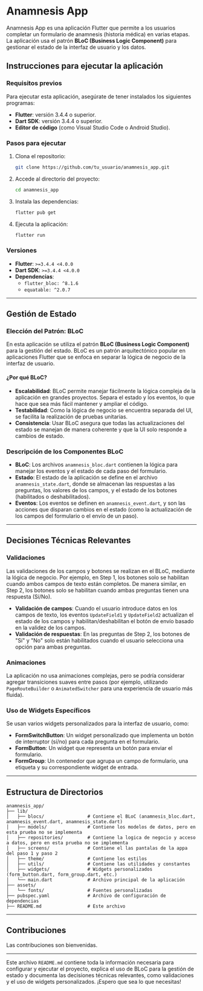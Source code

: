 # Anamnesis App

Anamnesis App es una aplicación Flutter que permite a los usuarios completar un formulario de anamnesis (historia médica) en varias etapas. La aplicación usa el patrón **BLoC (Business Logic Component)** para gestionar el estado de la interfaz de usuario y los datos.

## Instrucciones para ejecutar la aplicación

### Requisitos previos

Para ejecutar esta aplicación, asegúrate de tener instalados los siguientes programas:

- **Flutter**: versión 3.4.4 o superior.
- **Dart SDK**: versión 3.4.4 o superior.
- **Editor de código** (como Visual Studio Code o Android Studio).

### Pasos para ejecutar

1. Clona el repositorio:
   ```bash
   git clone https://github.com/tu_usuario/anamnesis_app.git
   ```
2. Accede al directorio del proyecto:
   ```bash
   cd anamnesis_app
   ```
3. Instala las dependencias:
   ```bash
   flutter pub get
   ```
4. Ejecuta la aplicación:
   ```bash
   flutter run
   ```

### Versiones

- **Flutter**: `>=3.4.4 <4.0.0`
- **Dart SDK**: `>=3.4.4 <4.0.0`
- **Dependencias**:
  - `flutter_bloc: ^8.1.6`
  - `equatable: ^2.0.7`

---

## Gestión de Estado

### Elección del Patrón: BLoC

En esta aplicación se utiliza el patrón **BLoC (Business Logic Component)** para la gestión del estado. BLoC es un patrón arquitectónico popular en aplicaciones Flutter que se enfoca en separar la lógica de negocio de la interfaz de usuario.

#### ¿Por qué BLoC?

- **Escalabilidad**: BLoC permite manejar fácilmente la lógica compleja de la aplicación en grandes proyectos. Separa el estado y los eventos, lo que hace que sea más fácil mantener y ampliar el código.
- **Testabilidad**: Como la lógica de negocio se encuentra separada del UI, se facilita la realización de pruebas unitarias.
- **Consistencia**: Usar BLoC asegura que todas las actualizaciones del estado se manejan de manera coherente y que la UI solo responde a cambios de estado.

### Descripción de los Componentes BLoC

- **BLoC**: Los archivos `anamnesis_bloc.dart` contienen la lógica para manejar los eventos y el estado de cada paso del formulario.
- **Estado**: El estado de la aplicación se define en el archivo `anamnesis_state.dart`, donde se almacenan las respuestas a las preguntas, los valores de los campos, y el estado de los botones (habilitados o deshabilitados).
- **Eventos**: Los eventos se definen en `anamnesis_event.dart`, y son las acciones que disparan cambios en el estado (como la actualización de los campos del formulario o el envío de un paso).

---

## Decisiones Técnicas Relevantes

### Validaciones

Las validaciones de los campos y botones se realizan en el BLoC, mediante la lógica de negocio. Por ejemplo, en Step 1, los botones solo se habilitan cuando ambos campos de texto están completos. De manera similar, en Step 2, los botones solo se habilitan cuando ambas preguntas tienen una respuesta (Sí/No).

- **Validación de campos**: Cuando el usuario introduce datos en los campos de texto, los eventos `UpdateField1` y `UpdateField2` actualizan el estado de los campos y habilitan/deshabilitan el botón de envío basado en la validez de los campos.
- **Validación de respuestas**: En las preguntas de Step 2, los botones de "Sí" y "No" solo están habilitados cuando el usuario selecciona una opción para ambas preguntas.

### Animaciones

La aplicación no usa animaciones complejas, pero se podría considerar agregar transiciones suaves entre pasos (por ejemplo, utilizando `PageRouteBuilder` o `AnimatedSwitcher` para una experiencia de usuario más fluida).

### Uso de Widgets Específicos

Se usan varios widgets personalizados para la interfaz de usuario, como:

- **FormSwitchButton**: Un widget personalizado que implementa un botón de interruptor (sí/no) para cada pregunta en el formulario.
- **FormButton**: Un widget que representa un botón para enviar el formulario.
- **FormGroup**: Un contenedor que agrupa un campo de formulario, una etiqueta y su correspondiente widget de entrada.

---

## Estructura de Directorios

```
anamnesis_app/
├── lib/
│   ├── blocs/                # Contiene el BLoC (anamnesis_bloc.dart, anamnesis_event.dart, anamnesis_state.dart)
│   ├── models/               # Contiene los modelos de datos, pero en esta prueba no se implementa
│   ├── repositories/         # Contiene la logica de negocio y acceso a datos, pero en esta prueba no se implementa
│   ├── screens/              # Contiene el las pantalas de la appa del paso 1 y paso 2
│   ├── theme/                # Contiene los estilos
│   ├── utils/                # Contiene las utilidades y constantes
│   ├── widgets/              # Widgets personalizados (form_button.dart, form_group.dart, etc.)
│   └── main.dart             # Archivo principal de la aplicación
├── assets/
│   └── fonts/                # Fuentes personalizadas
├── pubspec.yaml              # Archivo de configuración de dependencias
├── README.md                 # Este archivo
```

---

## Contribuciones

Las contribuciones son bienvenidas. 

---

Este archivo `README.md` contiene toda la información necesaria para configurar y ejecutar el proyecto, explica el uso de BLoC para la gestión de estado y documenta las decisiones técnicas relevantes, como validaciones y el uso de widgets personalizados. ¡Espero que sea lo que necesitas!